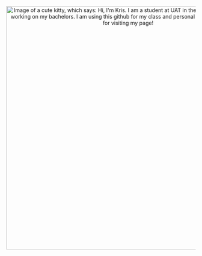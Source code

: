 <center><img width="648" height="648" alt="Image of a cute kitty, which says: Hi, I'm Kris. I am a student at UAT in the game design course working on my bachelors. I am using this github for my class and personal projects. Thank you for visiting my page!" src="https://github.com/user-attachments/assets/7f205a99-6ad1-4345-bc55-e48204b5a312" /></center>
